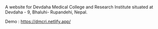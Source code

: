A website for Devdaha Medical College and Research Institute situated at Devdaha - 9, Bhaluhi- Rupandehi, Nepal.

Demo : https://dmcri.netlify.app/
